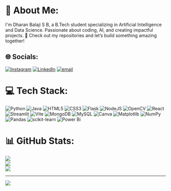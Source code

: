 # 💫 About Me:
I'm Dharan Balaji S B, a B.Tech student specializing in Artificial Intelligence and Data Science. Passionate about coding, AI, and creating impactful projects. 🚀 Check out my repositories and let’s build something amazing together!


## 🌐 Socials:
[![Instagram](https://img.shields.io/badge/Instagram-%23E4405F.svg?logo=Instagram&logoColor=white)](https://www.instagram.com/dare_to_die_23?igsh=MXUwMWJqbGFlMHQ3Nw==) [![LinkedIn](https://img.shields.io/badge/LinkedIn-%230077B5.svg?logo=linkedin&logoColor=white)](https://in.linkedin.com/in/dharan-balaji-s-b-50aa80320) [![email](https://img.shields.io/badge/Email-D14836?logo=gmail&logoColor=white)](mailto:dharanbalaji2309@gmail.com) 

# 💻 Tech Stack:
![Python](https://img.shields.io/badge/python-3670A0?style=for-the-badge&logo=python&logoColor=ffdd54) ![Java](https://img.shields.io/badge/java-%23ED8B00.svg?style=for-the-badge&logo=openjdk&logoColor=white) ![HTML5](https://img.shields.io/badge/html5-%23E34F26.svg?style=for-the-badge&logo=html5&logoColor=white) ![CSS3](https://img.shields.io/badge/css3-%231572B6.svg?style=for-the-badge&logo=css3&logoColor=white) ![Flask](https://img.shields.io/badge/flask-%23000.svg?style=for-the-badge&logo=flask&logoColor=white) ![NodeJS](https://img.shields.io/badge/node.js-6DA55F?style=for-the-badge&logo=node.js&logoColor=white) ![OpenCV](https://img.shields.io/badge/opencv-%23white.svg?style=for-the-badge&logo=opencv&logoColor=white) ![React](https://img.shields.io/badge/react-%2320232a.svg?style=for-the-badge&logo=react&logoColor=%2361DAFB) ![Streamlit](https://img.shields.io/badge/Streamlit-%23FE4B4B.svg?style=for-the-badge&logo=streamlit&logoColor=white) ![Vite](https://img.shields.io/badge/vite-%23646CFF.svg?style=for-the-badge&logo=vite&logoColor=white) ![MongoDB](https://img.shields.io/badge/MongoDB-%234ea94b.svg?style=for-the-badge&logo=mongodb&logoColor=white) ![MySQL](https://img.shields.io/badge/mysql-4479A1.svg?style=for-the-badge&logo=mysql&logoColor=white) ![Canva](https://img.shields.io/badge/Canva-%2300C4CC.svg?style=for-the-badge&logo=Canva&logoColor=white) ![Matplotlib](https://img.shields.io/badge/Matplotlib-%23ffffff.svg?style=for-the-badge&logo=Matplotlib&logoColor=black) ![NumPy](https://img.shields.io/badge/numpy-%23013243.svg?style=for-the-badge&logo=numpy&logoColor=white) ![Pandas](https://img.shields.io/badge/pandas-%23150458.svg?style=for-the-badge&logo=pandas&logoColor=white) ![scikit-learn](https://img.shields.io/badge/scikit--learn-%23F7931E.svg?style=for-the-badge&logo=scikit-learn&logoColor=white)  ![Power Bi](https://img.shields.io/badge/power_bi-F2C811?style=for-the-badge&logo=powerbi&logoColor=black)
# 📊 GitHub Stats:
![](https://github-readme-stats.vercel.app/api?username=dharanbalaji&theme=dark&hide_border=false&include_all_commits=false&count_private=false)<br/>
![](https://nirzak-streak-stats.vercel.app/?user=dharanbalaji&theme=dark&hide_border=false)<br/>
![](https://github-readme-stats.vercel.app/api/top-langs/?username=dharanbalajitheme=dark&hide_border=false&include_all_commits=false&count_private=false&layout=compact)

---
[![](https://visitcount.itsvg.in/api?id=rahul2716&icon=0&color=0)](https://visitcount.itsvg.in)

<!-- Proudly created with GPRM ( https://gprm.itsvg.in ) -->
